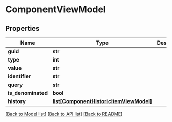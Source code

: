 # ComponentViewModel

## Properties
Name | Type | Description | Notes
------------ | ------------- | ------------- | -------------
**guid** | **str** |  | [optional] 
**type** | **int** |  | [optional] 
**value** | **str** |  | [optional] 
**identifier** | **str** |  | [optional] 
**query** | **str** |  | [optional] 
**is_denominated** | **bool** |  | [optional] 
**history** | [**list[ComponentHistoricItemViewModel]**](ComponentHistoricItemViewModel.md) |  | [optional] 

[[Back to Model list]](../README.md#documentation-for-models) [[Back to API list]](../README.md#documentation-for-api-endpoints) [[Back to README]](../README.md)

